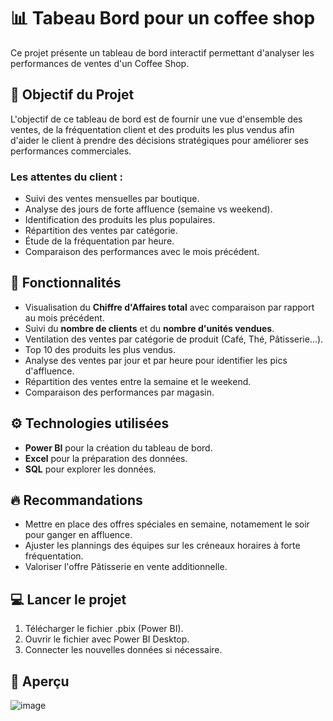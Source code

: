 # 📊 Tabeau Bord pour un coffee shop

Ce projet présente un tableau de bord interactif permettant d'analyser les performances de ventes d'un Coffee Shop.
## 🎯 Objectif du Projet
L'objectif de ce tableau de bord est de fournir une vue d'ensemble des ventes, de la fréquentation client et des produits les plus vendus afin d'aider le client à prendre des décisions stratégiques pour améliorer ses performances commerciales.

### Les attentes du client :
- Suivi des ventes mensuelles par boutique.
- Analyse des jours de forte affluence (semaine vs weekend).
- Identification des produits les plus populaires.
- Répartition des ventes par catégorie.
- Étude de la fréquentation par heure.
- Comparaison des performances avec le mois précédent.

## 🔑 Fonctionnalités
- Visualisation du **Chiffre d'Affaires total** avec comparaison par rapport au mois précédent.
- Suivi du **nombre de clients** et du **nombre d'unités vendues**.
- Ventilation des ventes par catégorie de produit (Café, Thé, Pâtisserie...).
- Top 10 des produits les plus vendus.
- Analyse des ventes par jour et par heure pour identifier les pics d'affluence.
- Répartition des ventes entre la semaine et le weekend.
- Comparaison des performances par magasin.

## ⚙️ Technologies utilisées
- **Power BI** pour la création du tableau de bord.
- **Excel** pour la préparation des données.
- **SQL** pour explorer les données.

## 🔥 Recommandations
- Mettre en place des offres spéciales en semaine, notamement le soir pour ganger en affluence.
- Ajuster les plannings des équipes sur les créneaux horaires à forte fréquentation.
- Valoriser l'offre Pâtisserie en vente additionnelle.

## 💻 Lancer le projet
1. Télécharger le fichier .pbix (Power BI).
2. Ouvrir le fichier avec Power BI Desktop.
3. Connecter les nouvelles données si nécessaire.

## 📌 Aperçu
![image](https://github.com/user-attachments/assets/b573dd39-91f2-4124-bfaa-3b47852ffe0c)




